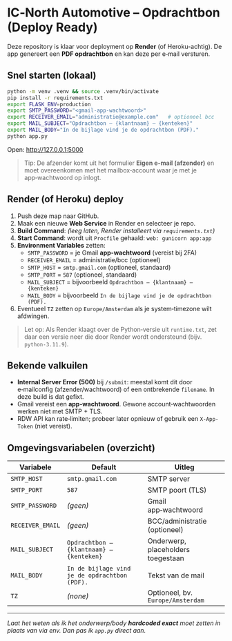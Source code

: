 # IC‑North Automotive – Opdrachtbon (Deploy Ready)

Deze repository is klaar voor deployment op **Render** (of Heroku-achtig).
De app genereert een **PDF opdrachtbon** en kan deze per e‑mail versturen.

## Snel starten (lokaal)

```bash
python -m venv .venv && source .venv/bin/activate
pip install -r requirements.txt
export FLASK_ENV=production
export SMTP_PASSWORD="<gmail-app-wachtwoord>"
export RECEIVER_EMAIL="administratie@example.com"   # optioneel bcc
export MAIL_SUBJECT="Opdrachtbon – {klantnaam} – {kenteken}"
export MAIL_BODY="In de bijlage vind je de opdrachtbon (PDF)."
python app.py
```

Open: http://127.0.0.1:5000

> Tip: De afzender komt uit het formulier **Eigen e‑mail (afzender)** en moet overeenkomen met het mailbox‑account waar je met je app‑wachtwoord op inlogt.

## Render (of Heroku) deploy

1. Push deze map naar GitHub.
2. Maak een nieuwe **Web Service** in Render en selecteer je repo.
3. **Build Command**: *(leeg laten, Render installeert via `requirements.txt`)*
4. **Start Command**: wordt uit `Procfile` gehaald: `web: gunicorn app:app`
5. **Environment Variables** zetten:
   - `SMTP_PASSWORD` = je Gmail **app‑wachtwoord** (vereist bij 2FA)
   - `RECEIVER_EMAIL` = administratie/bcc (optioneel)
   - `SMTP_HOST` = `smtp.gmail.com` (optioneel, standaard)
   - `SMTP_PORT` = `587` (optioneel, standaard)
   - `MAIL_SUBJECT` = bijvoorbeeld `Opdrachtbon – {klantnaam} – {kenteken}`
   - `MAIL_BODY` = bijvoorbeeld `In de bijlage vind je de opdrachtbon (PDF).`
6. Eventueel `TZ` zetten op `Europe/Amsterdam` als je system‑timezone wilt afdwingen.

> Let op: Als Render klaagt over de Python‑versie uit `runtime.txt`, zet daar een versie neer die door Render wordt ondersteund (bijv. `python-3.11.9`).

## Bekende valkuilen

- **Internal Server Error (500)** bij `/submit`: meestal komt dit door e‑mailconfig (afzender/wachtwoord) of een ontbrekende `filename`. In deze build is dat gefixt.
- Gmail vereist een **app‑wachtwoord**. Gewone account‑wachtwoorden werken niet met SMTP + TLS.
- RDW API kan rate‑limiten; probeer later opnieuw of gebruik een `X-App-Token` (niet vereist).

## Omgevingsvariabelen (overzicht)

| Variabele      | Default               | Uitleg |
|----------------|-----------------------|--------|
| `SMTP_HOST`    | `smtp.gmail.com`      | SMTP server |
| `SMTP_PORT`    | `587`                 | SMTP poort (TLS) |
| `SMTP_PASSWORD`| *(geen)*              | Gmail app‑wachtwoord |
| `RECEIVER_EMAIL` | *(geen)*            | BCC/administratie (optioneel) |
| `MAIL_SUBJECT` | `Opdrachtbon – {klantnaam} – {kenteken}` | Onderwerp, placeholders toegestaan |
| `MAIL_BODY`    | `In de bijlage vind je de opdrachtbon (PDF).` | Tekst van de mail |
| `TZ`           | *(none)*              | Optioneel, bv. `Europe/Amsterdam` |

---

_Laat het weten als ik het onderwerp/body **hardcoded exact** moet zetten in plaats van via env. Dan pas ik `app.py` direct aan._
